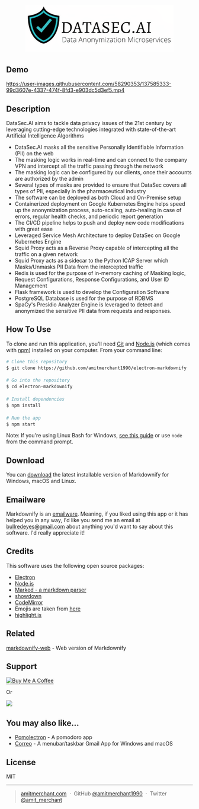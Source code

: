 
<h1 align="center">
  <br>
  <img src="https://github.com/Shreyas-l/DataSec.AI/blob/main/Documentation/logo_.png" alt="Markdownify" width="400">
</h1>

## Demo

https://user-images.githubusercontent.com/58290353/137585333-99d3607e-4337-474f-8fd3-e903dc5d3ef5.mp4

## Description

<p> DataSec.AI aims to tackle data privacy issues of the 21st century by leveraging cutting-edge technologies integrated with state-of-the-art Artificial Intelligence Algorithms <p>

* DataSec.AI masks all the sensitive Personally Identifiable Information (PII) on the web
* The masking logic works in real-time and can connect to the company VPN and intercept all the traffic passing through the network 
* The masking logic can be configured by our clients, once their accounts are authorized by the admin
* Several types of masks are provided to ensure that DataSec covers all types of PII, especially in the pharmaceutical industry
* The software can be deployed as both Cloud and On-Premise setup 
* Containerized deployment on Google Kubernetes Engine helps speed up the anonymization process, auto-scaling, auto-healing in case of errors, regular health checks, and periodic report generation
* The CI/CD pipeline helps to push and deploy new code modifications with great ease
* Leveraged Service Mesh Architecture to deploy DataSec on Google Kubernetes Engine
* Squid Proxy acts as a Reverse Proxy capable of intercepting all the traffic on a given network
* Squid Proxy acts as a sidecar to the Python ICAP Server which Masks/Unmasks PII Data from the intercepted traffic
* Redis is used for the purpose of in-memory caching of Masking logic, Request Configurations, Response Configurations, and User ID Management
* Flask framework is used to develop the Configuration Software
* PostgreSQL Database is used for the purpose of RDBMS
* SpaCy's Presidio Analyzer Engine is leveraged to detect and anonymized the sensitive PII data from requests and responses. 

## How To Use

To clone and run this application, you'll need [Git](https://git-scm.com) and [Node.js](https://nodejs.org/en/download/) (which comes with [npm](http://npmjs.com)) installed on your computer. From your command line:

```bash
# Clone this repository
$ git clone https://github.com/amitmerchant1990/electron-markdownify

# Go into the repository
$ cd electron-markdownify

# Install dependencies
$ npm install

# Run the app
$ npm start
```

Note: If you're using Linux Bash for Windows, [see this guide](https://www.howtogeek.com/261575/how-to-run-graphical-linux-desktop-applications-from-windows-10s-bash-shell/) or use `node` from the command prompt.


## Download

You can [download](https://github.com/amitmerchant1990/electron-markdownify/releases/tag/v1.2.0) the latest installable version of Markdownify for Windows, macOS and Linux.

## Emailware

Markdownify is an [emailware](https://en.wiktionary.org/wiki/emailware). Meaning, if you liked using this app or it has helped you in any way, I'd like you send me an email at <bullredeyes@gmail.com> about anything you'd want to say about this software. I'd really appreciate it!

## Credits

This software uses the following open source packages:

- [Electron](http://electron.atom.io/)
- [Node.js](https://nodejs.org/)
- [Marked - a markdown parser](https://github.com/chjj/marked)
- [showdown](http://showdownjs.github.io/showdown/)
- [CodeMirror](http://codemirror.net/)
- Emojis are taken from [here](https://github.com/arvida/emoji-cheat-sheet.com)
- [highlight.js](https://highlightjs.org/)

## Related

[markdownify-web](https://github.com/amitmerchant1990/markdownify-web) - Web version of Markdownify

## Support

<a href="https://www.buymeacoffee.com/5Zn8Xh3l9" target="_blank"><img src="https://www.buymeacoffee.com/assets/img/custom_images/purple_img.png" alt="Buy Me A Coffee" style="height: 41px !important;width: 174px !important;box-shadow: 0px 3px 2px 0px rgba(190, 190, 190, 0.5) !important;-webkit-box-shadow: 0px 3px 2px 0px rgba(190, 190, 190, 0.5) !important;" ></a>

<p>Or</p> 

<a href="https://www.patreon.com/amitmerchant">
	<img src="https://c5.patreon.com/external/logo/become_a_patron_button@2x.png" width="160">
</a>

## You may also like...

- [Pomolectron](https://github.com/amitmerchant1990/pomolectron) - A pomodoro app
- [Correo](https://github.com/amitmerchant1990/correo) - A menubar/taskbar Gmail App for Windows and macOS

## License

MIT

---

> [amitmerchant.com](https://www.amitmerchant.com) &nbsp;&middot;&nbsp;
> GitHub [@amitmerchant1990](https://github.com/amitmerchant1990) &nbsp;&middot;&nbsp;
> Twitter [@amit_merchant](https://twitter.com/amit_merchant)


